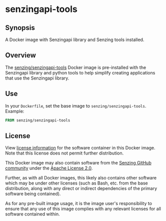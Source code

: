 # senzingapi-tools

## Synopsis

A Docker image with Senzingapi library and Senzing tools installed.

## Overview

The [senzing/senzingapi-tools] Docker image is pre-installed with the Senzingapi library
and python tools to help simplify creating applications that use the Senzingapi library.

## Use

In your `Dockerfile`, set the base image to `senzing/senzingapi-tools`.
Example:

```Dockerfile
FROM senzing/senzingapi-tools
```

## License

View [license information] for the software container in this Docker image.
Note that this license does not permit further distribution.

This Docker image may also contain software from the [Senzing GitHub community]
under the [Apache License 2.0].

Further, as with all Docker images, this likely also contains other software which may
be under other licenses (such as Bash, etc. from the base distribution, along with any direct
or indirect dependencies of the primary software being contained).

As for any pre-built image usage, it is the image user's responsibility to ensure that
any use of this image complies with any relevant licenses for all software contained within.

[Apache License 2.0]: https://www.apache.org/licenses/LICENSE-2.0
[license information]: https://senzing.com/end-user-license-agreement/
[Senzing GitHub community]: https://github.com/Senzing/
[senzing/senzingapi-tools]: https://hub.docker.com/r/senzing/senzingapi-tools
